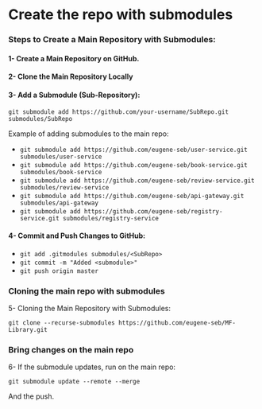 # Create the repo with submodules

### Steps to Create a Main Repository with Submodules:

#### 1- Create a Main Repository on GitHub.

#### 2- Clone the Main Repository Locally

#### 3- Add a Submodule (Sub-Repository):

`git submodule add https://github.com/your-username/SubRepo.git submodules/SubRepo`

Example of adding submodules to the main repo:

- `git submodule add https://github.com/eugene-seb/user-service.git submodules/user-service`
- `git submodule add https://github.com/eugene-seb/book-service.git submodules/book-service`
- `git submodule add https://github.com/eugene-seb/review-service.git submodules/review-service`
- `git submodule add https://github.com/eugene-seb/api-gateway.git submodules/api-gateway`
- `git submodule add https://github.com/eugene-seb/registry-service.git submodules/registry-service`

#### 4- Commit and Push Changes to GitHub:

- `git add .gitmodules submodules/<SubRepo>`
- `git commit -m "Added <submodule>"`
- `git push origin master`

### Cloning the main repo with submodules

5- Cloning the Main Repository with Submodules:

`git clone --recurse-submodules https://github.com/eugene-seb/MF-Library.git`

### Bring changes on the main repo

6- If the submodule updates, run on the main repo:

`git submodule update --remote --merge`

And the push.
